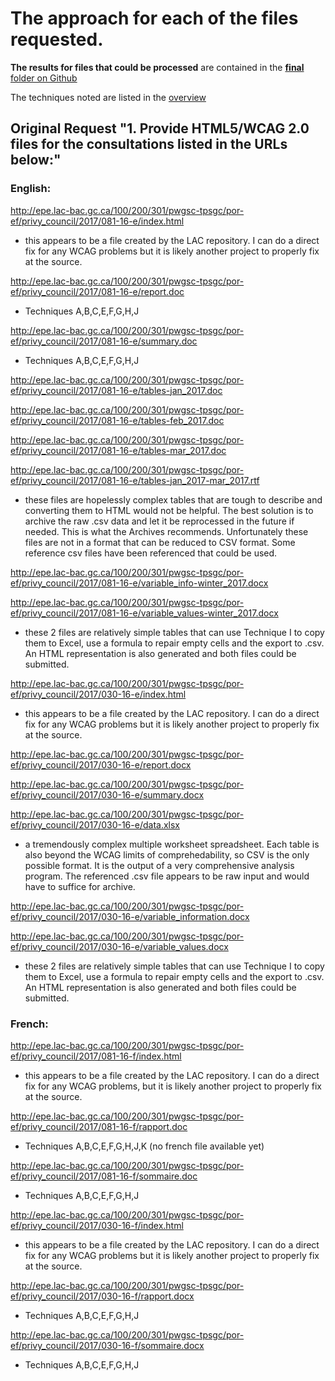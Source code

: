 # The approach for each of the files requested.

**The results for files that could be processed** are contained in the [**final** folder on Github](https://github.com/canada-ca/PCO-Public-Opinion-Research__Recherche-en-opinion-publique--BCP/tree/master/docs/final)

The techniques noted are listed in the [overview](overview.md)

## **Original Request** "1.  Provide HTML5/WCAG 2.0 files for the consultations listed in the URLs below:"

### English:

http://epe.lac-bac.gc.ca/100/200/301/pwgsc-tpsgc/por-ef/privy_council/2017/081-16-e/index.html
- this appears to be a file created by the LAC repository. I can do a direct fix for any WCAG problems but it is likely another project to properly fix at the source.

http://epe.lac-bac.gc.ca/100/200/301/pwgsc-tpsgc/por-ef/privy_council/2017/081-16-e/report.doc
- Techniques A,B,C,E,F,G,H,J

http://epe.lac-bac.gc.ca/100/200/301/pwgsc-tpsgc/por-ef/privy_council/2017/081-16-e/summary.doc
- Techniques A,B,C,E,F,G,H,J

http://epe.lac-bac.gc.ca/100/200/301/pwgsc-tpsgc/por-ef/privy_council/2017/081-16-e/tables-jan_2017.doc

http://epe.lac-bac.gc.ca/100/200/301/pwgsc-tpsgc/por-ef/privy_council/2017/081-16-e/tables-feb_2017.doc

http://epe.lac-bac.gc.ca/100/200/301/pwgsc-tpsgc/por-ef/privy_council/2017/081-16-e/tables-mar_2017.doc

http://epe.lac-bac.gc.ca/100/200/301/pwgsc-tpsgc/por-ef/privy_council/2017/081-16-e/tables-jan_2017-mar_2017.rtf

- these files are hopelessly complex tables that are tough to describe and converting them to HTML would not be helpful.
The best solution is to archive the raw .csv data and let it be reprocessed in the future if needed.  This is what the Archives recommends. Unfortunately these files are not in a format that can be reduced to CSV format.  Some reference csv files have been referenced that could be used.

http://epe.lac-bac.gc.ca/100/200/301/pwgsc-tpsgc/por-ef/privy_council/2017/081-16-e/variable_info-winter_2017.docx

http://epe.lac-bac.gc.ca/100/200/301/pwgsc-tpsgc/por-ef/privy_council/2017/081-16-e/variable_values-winter_2017.docx
- these 2 files are relatively simple tables that can use Technique I to copy them to Excel, use a formula to repair empty cells and the export to .csv.  An HTML representation is also generated and both files could be submitted.

http://epe.lac-bac.gc.ca/100/200/301/pwgsc-tpsgc/por-ef/privy_council/2017/030-16-e/index.html
- this appears to be a file created by the LAC repository. I can do a direct fix for any WCAG problems but it is likely another project to properly fix at the source.
  
http://epe.lac-bac.gc.ca/100/200/301/pwgsc-tpsgc/por-ef/privy_council/2017/030-16-e/report.docx

http://epe.lac-bac.gc.ca/100/200/301/pwgsc-tpsgc/por-ef/privy_council/2017/030-16-e/summary.docx

http://epe.lac-bac.gc.ca/100/200/301/pwgsc-tpsgc/por-ef/privy_council/2017/030-16-e/data.xlsx
- a tremendously complex multiple worksheet spreadsheet.  Each table is also beyond the WCAG limits of comprehedability, so CSV is the only possible format. It is the output of a very comprehensive analysis program.
The referenced .csv file appears to be raw input and would have to suffice for archive.

http://epe.lac-bac.gc.ca/100/200/301/pwgsc-tpsgc/por-ef/privy_council/2017/030-16-e/variable_information.docx

http://epe.lac-bac.gc.ca/100/200/301/pwgsc-tpsgc/por-ef/privy_council/2017/030-16-e/variable_values.docx
- these 2 files are relatively simple tables that can use Technique I to copy them to Excel, use a formula to repair empty cells and the export to .csv.  An HTML representation is also generated and both files could be submitted.

### French:
http://epe.lac-bac.gc.ca/100/200/301/pwgsc-tpsgc/por-ef/privy_council/2017/081-16-f/index.html
- this appears to be a file created by the LAC repository. I can do a direct fix for any WCAG problems, but it is likely another project to properly fix at the source.

http://epe.lac-bac.gc.ca/100/200/301/pwgsc-tpsgc/por-ef/privy_council/2017/081-16-f/rapport.doc
- Techniques A,B,C,E,F,G,H,J,K (no french file available yet)

http://epe.lac-bac.gc.ca/100/200/301/pwgsc-tpsgc/por-ef/privy_council/2017/081-16-f/sommaire.doc
- Techniques A,B,C,E,F,G,H,J

http://epe.lac-bac.gc.ca/100/200/301/pwgsc-tpsgc/por-ef/privy_council/2017/030-16-f/index.html
- this appears to be a file created by the LAC repository. I can do a direct fix for any WCAG problems but it is likely another project to properly fix at the source.

http://epe.lac-bac.gc.ca/100/200/301/pwgsc-tpsgc/por-ef/privy_council/2017/030-16-f/rapport.docx
- Techniques A,B,C,E,F,G,H,J

http://epe.lac-bac.gc.ca/100/200/301/pwgsc-tpsgc/por-ef/privy_council/2017/030-16-f/sommaire.docx
- Techniques A,B,C,E,F,G,H,J
 